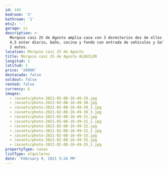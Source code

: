 ```yaml
---
id: 145
bedroom: '3'
bathroom: '1'
mts2: '-'
garage: si
description: >-
  Morquio casi 25 de Agosto amplia casa con 3 dormitorios dos de ellos de 4,5 x
  4,5 estar diario, baño, cocina y fondo con entrada de vehículos y Galpón para
  2 autos. 
location: Morquio casi 25 de Agosto
title: Morquio casi 25 de Agosto ALQUILER
longitud: 1
latitud: 1
price: '26000'
destacada: false
soldout: false
rented: false
currency: $
images:
  - /assets/photo-2021-02-08-16-49-29.jpg
  - /assets/photo-2021-02-08-16-49-30.jpg
  - /assets/photo-2021-02-08-16-49-30_1.jpg
  - /assets/photo-2021-02-08-16-49-30_3.jpg
  - /assets/photo-2021-02-08-16-49-31.jpg
  - /assets/photo-2021-02-08-16-49-31_1.jpg
  - /assets/photo-2021-02-08-16-49-32.jpg
  - /assets/photo-2021-02-08-16-49-32_1.jpg
  - /assets/photo-2021-02-08-16-49-33.jpg
  - /assets/photo-2021-02-08-16-49-35.jpg
  - /assets/photo-2021-02-08-16-49-35_1.jpg
propertyType: casas
listType: alquileres
date: 'February 9, 2021 5:24 PM'
---
```


